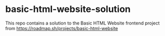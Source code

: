 # basic-html-website-solution
This repo contains a solution to the Basic HTML Website frontend project from https://roadmap.sh/projects/basic-html-website
